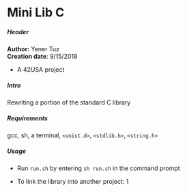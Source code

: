 # Mini Lib C

##### Header

__Author:__ Yener Tuz  
__Creation date__: 9/15/2018  

* A 42USA project

##### Intro

Rewriting a portion of the standard C library

##### Requirements

gcc, sh, a terminal, `<unist.d>`, `<stdlib.h>`, `<string.h>`  

##### Usage

* Run `run.sh` by entering `sh run.sh` in the command prompt  
  
* To link the library into another project:
  1
